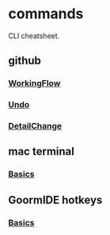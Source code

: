 # commands

CLI cheatsheet.

## github

### [WorkingFlow](github/WorkingFlow.md)

### [Undo](github/Undo.md)

### [DetailChange](github/DetailChange.md)

## mac terminal

### [Basics](MacTerminal/basics.md)

## GoormIDE hotkeys

### [Basics](GoormIDE/basics.md)
